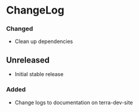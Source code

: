 ChangeLog
=========
### Changed
* Clean up dependencies

Unreleased
-----------------
* Initial stable release
### Added
* Change logs to documentation on terra-dev-site
